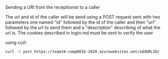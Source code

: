 Sending a URl from the receptionist to a caller

The url and id of the caller will be send using a POST request sent with two parameters one named "id" followed by the id of the caller and then "url" followed by the url to send them and a "description" describing of what the url is. The cookies described in login.md must be sent to verify the user

using curl:
```BASH
curl -X post https://team34-comp0016-2020.azurewebsites.net/addURLID/ -F "id=320493688610939527597112467216073650780" -F "url=google.com" -F "description=google" -b cookies.txt
```